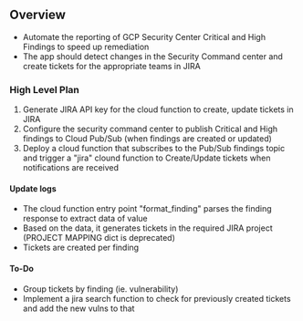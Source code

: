 ## Overview 
* Automate the reporting of GCP Security Center Critical and High Findings to speed up remediation
* The app should detect changes in the Security Command center and create tickets for the appropriate teams in JIRA

### High Level Plan
1. Generate JIRA API key for the cloud function to create, update tickets in JIRA
2. Configure the security command center to publish Critical and High findings to Cloud Pub/Sub (when findings are created or updated)
3. Deploy a cloud function that subscribes to the Pub/Sub findings topic and trigger a "jira" clound function to Create/Update tickets when notifications are received


#### Update logs
- The cloud function entry point "format_finding" parses the finding response to extract data of value
- Based on the data, it generates tickets in the required JIRA project (PROJECT MAPPING dict is deprecated)
- Tickets are created per finding


#### To-Do
- Group tickets by finding (ie. vulnerability)
- Implement a jira search function to check for previously created tickets and add the new vulns to that 
